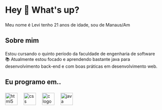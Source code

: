 <h1 align="left">Hey 👋 What's up?</h1>

###

<p align="left">Meu nome é Levi tenho 21 anos de idade, sou de Manaus/Am </p>

###

<h2 align="left">Sobre mim</h2>

###

<p align="left"> Estou cursando o quinto período da faculdade de engenharia de software <br>📚 Atualmente estou focado e aprendendo bastante java para desenvolvimento back-end e com boas práticas em desenvolvimento web. <br>

###

<h2 align="left">Eu programo em..</h2>

###

<div align="left">

  <img src="https://cdn.jsdelivr.net/gh/devicons/devicon/icons/html5/html5-original.svg" height="40" alt="html5 logo"  />
  <img width="12" />
  <img src="https://pngate.com/wp-content/uploads/2025/06/css-3-icon-main-logo-symbol-blue-shield-design-web-development-badge-1.png" height="40" alt="css logo"  />
  <img width="12" />
  <img src="https://cdn.jsdelivr.net/gh/devicons/devicon/icons/c/c-original.svg" height="40" alt="c logo"  />
  <img width="12" />
  <img src="https://cdn.jsdelivr.net/gh/devicons/devicon/icons/java/java-original.svg" height="40" alt="java logo"  />
  <img width="12" />
  
</div>

###
